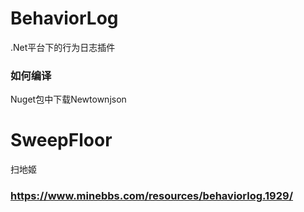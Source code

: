 # BehaviorLog
.Net平台下的行为日志插件
### 如何编译
Nuget包中下载Newtownjson
# SweepFloor
扫地姬
### https://www.minebbs.com/resources/behaviorlog.1929/
